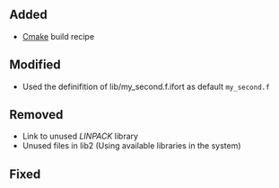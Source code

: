 

## Added

 * [Cmake](https://cmake.org/) build recipe


## Modified

 * Used the definifition of lib/my_second.f.ifort as default `my_second.f`
 

## Removed

* Link to unused *LINPACK* library
* Unused files in lib2 (Using available libraries in the system)


## Fixed


